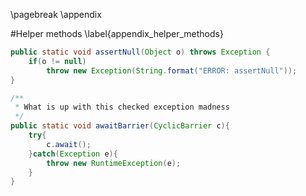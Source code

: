 \pagebreak
\appendix

#Helper methods
\label{appendix_helper_methods}
```java
public static void assertNull(Object o) throws Exception {
    if(o != null)
        throw new Exception(String.format("ERROR: assertNull"));
}

/**
 * What is up with this checked exception madness
 */
public static void awaitBarrier(CyclicBarrier c){
    try{
        c.await();
    }catch(Exception e){
        throw new RuntimeException(e);
    }
}
```
